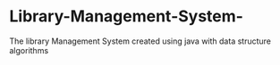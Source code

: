 # Library-Management-System-
The library Management System created using java with data structure algorithms
